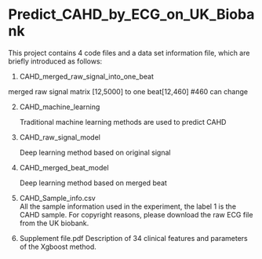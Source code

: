 # Predict_CAHD_by_ECG_on_UK_Biobank

This project contains 4 code files and a data set information file, which are briefly introduced as follows:

1. CAHD_merged_raw_signal_into_one_beat

  merged raw signal matrix [12,5000] to one beat[12,460] #460 can change
    
2. CAHD_machine_learning

   Traditional machine learning methods are used to predict CAHD
   
3. CAHD_raw_signal_model

   Deep learning method based on original signal
   
4. CAHD_merged_beat_model

   Deep learning method based on merged beat

5. CAHD_Sample_info.csv   
 All the sample information used in the experiment, the label  1 is the CAHD sample. For copyright reasons, please download the raw ECG file from the UK biobank. 

6. Supplement file.pdf
 Description of 34 clinical features and parameters of the Xgboost method.
